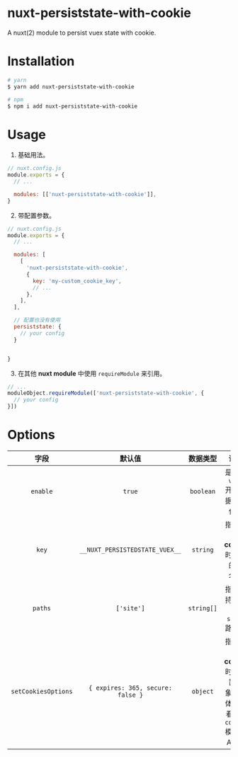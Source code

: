 # nuxt-persiststate-with-cookie

A nuxt(2) module to persist vuex state with cookie.

# Installation

```bash
# yarn
$ yarn add nuxt-persiststate-with-cookie

# npm
$ npm i add nuxt-persiststate-with-cookie
```

# Usage

1. 基础用法。

```js
// nuxt.config.js
module.exports = {
  // ...

  modules: [['nuxt-persiststate-with-cookie']],
}
```

2. 带配置参数。

```js
// nuxt.config.js
module.exports = {
  // ...

  modules: [
    [
      'nuxt-persiststate-with-cookie',
      {
        key: 'my-custom_cookie_key',
        // ...
      },
    ],
  ],

  // 配置也没有使用
  persiststate: {
    // your config
  }


}
```

3. 在其他 **nuxt module** 中使用 `requireModule` 来引用。

``` js
// ...
moduleObject.requireModule(['nuxt-persiststate-with-cookie', {
  // your config
}])
```

# Options

|        字段         |              默认值               |  数据类型  |                                 说明                                  |
| :-----------------: | :-------------------------------: | :--------: | :-------------------------------------------------------------------: |
|      `enable`       |              `true`               | `boolean`  |                    是否对 `vuex` 开启数据持久化。                     |
|        `key`        |  `__NUXT_PERSISTEDSTATE_VUEX__`   |  `string`  |                  指定存储 **cookie** 时使用的键名。                   |
|       `paths`       |            `['site']`             | `string[]` |                     指定要持久化的 `state` 路径。                     |
| `setCookiesOptions` | `{ expires: 365, secure: false }` |  `object`  | 指定设置 **cookie** 时的配置对象。具体可参看 `js-cookie` 模块的 API。 |
